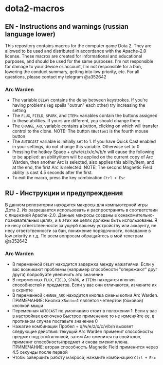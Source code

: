# dota2-macros  
## EN - Instructions and warnings (russian language lower)
This repository contains macros for the computer game Dota 2. They are allowed to be used and distributed in accordance with the Apache-2.0 license. These macros are created for informational and educational purposes, and should be used for the same purposes. I'm not responsible for damage to your device or account, I'm not responsible for a ban, lowering the conduct summary, getting into low priority, etc. For all questions, please contact my telegram @a352642  

### Arc Warden
- The variable `DELAY` contains the delay between keystrokes. If you're having problems (eg spells "outrun" each other) try increasing the setting  
- The `FLUX`, `FIELD`, `SPARK`, and `ITEMx` variables contain the buttons assigned to these abilities. If yours are different, you should change them.  
- The `CHANGE_ARC` variable contains a button, clicking on which will transfer control to the clone. NOTE: The button `XButton1` is the fourth mouse button  
- The `AUTOCAST` variable is initially set to 1. If you have Quick Cast enabled in your settings, do not change this variable. Otherwise set to 0
- Pressing the hotkey Space + q/w/e/z/x/c/v/b/n will cause the following to be applied: an ability/item will be applied on the current copy of Arc Warden, then another Arc is selected, also applies this ability/item, and at the end, the first Arc is selected. NOTE: The second Magnetic Field ability is cast 4.5 seconds after the first.  
- To exit the macro, press the key combination `Ctrl + Esc`

## RU - Инструкции и предупреждения
В данном репозитории находятся макросы для компьютерной игры Дота 2. Их разрешается использовать и распространять в соответствии с лицензией Apache-2.0. Данные макросы созданы в ознакомительно-познавательных целях, и в этих же целях должны быть использованы. Я не несу ответственности за ущерб вашему устройству или аккаунту, не несу ответственности за бан, понижение порядочности, попадание в low priority и т.д. По всем вопросам обращайтесь в мой телеграм @a352642

### Arc Warden
- В переменной `DELAY` находится задержка между нажатиями. Если у вас возникают проблемы (например способности "опережают" друг друга) попробуйте увеличить это значение  
- В переменных `FLUX`, `FIELD`, `SPARK`, и `ITEMx` находятся кнопки способностей и предметов. Если у вас они отличаются, измените их в скрипте  
- В переменной `CHANGE_ARC` находится кнопка смены копии Arc Warden. ПРИМЕЧАНИЕ: Кнопка `XButton1` является четвертой (боковой) кнопкой мыши  
- Переменная `AUTOCAST` по умолчанию стоит в положении 1. Если у вас в настройках включено Быстрое применение то не изменяйте ее, в противном случае поставьте значение 0  
- Нажатие комбинации Пробел + q/w/e/z/x/c/v/b/n вызовет следующие действия: текущий Arc Warden применит способность/предмет под этой кнопкой, затем Arc сменится на свой клон, применит способность/предмет и снова сменит клона. ПРИМЕЧАНИЕ: вторая способность Magnetic Field применится через 4.5 секунды после первой
- Чтобы завершить работу макроса, нажмите комбинацию `Ctrl + Esc`

